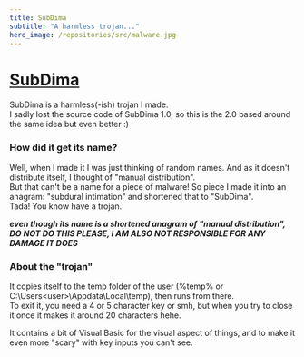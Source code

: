 ```yaml
---
title: SubDima
subtitle: "A harmless trojan..."
hero_image: /repositories/src/malware.jpg
---
```


# [SubDima](https://github.com/Yuri010/SubDima)
SubDima is a harmless(-ish) trojan I made.\
I sadly lost the source code of SubDima 1.0, so this is the 2.0 based around the same idea but even better :)

### How did it get its name?
Well, when I made it I was just thinking of random names. And as it doesn't distribute itself, I thought of "manual distribution".\
But that can't be a name for a piece of malware! So piece I made it into an anagram: "subdural intimation" and shortened that to "SubDima".\
Tada! You know have a trojan.

***even though its name is a shortened anagram of "manual distribution", DO NOT DO THIS PLEASE, I AM ALSO NOT RESPONSIBLE FOR ANY DAMAGE IT DOES***

### About the "trojan"
It copies itself to the temp folder of the user (%temp% or C:\Users\<user>\Appdata\Local\temp), then runs from there.\
To exit it, you need a 4 or 5 character key or smh, but when you try to close it once it makes it around 20 characters hehe.

It contains a bit of Visual Basic for the visual aspect of things, and to make it even more "scary" with key inputs you can't see.
